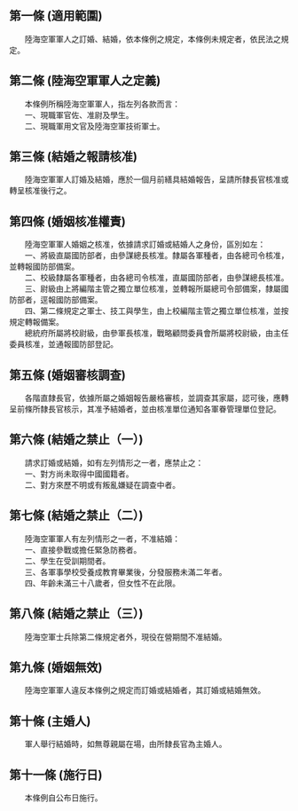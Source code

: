 第一條 (適用範圍)
-----------------
　　陸海空軍軍人之訂婚、結婚，依本條例之規定，本條例未規定者，依民法之規定。  


第二條 (陸海空軍軍人之定義)
---------------------------
　　本條例所稱陸海空軍軍人，指左列各款而言：  
　　一、現職軍官佐、准尉及學生。  
　　二、現職軍用文官及陸海空軍技術軍士。  


第三條 (結婚之報請核准)
-----------------------
　　陸海空軍軍人訂婚及結婚，應於一個月前繕具結婚報告，呈請所隸長官核准或轉呈核准後行之。  


第四條 (婚姻核准權責)
---------------------
　　陸海空軍軍人婚姻之核准，依據請求訂婚或結婚人之身份，區別如左：  
　　一、將級直屬國防部者，由參謀總長核准。隸屬各軍種者，由各總司令核准，並轉報國防部備案。  
　　二、校級隸屬各軍種者，由各總司令核准，直屬國防部者，由參謀總長核准。  
　　三、尉級由上將編階主管之獨立單位核准，並轉報所屬總司令部備案，隸屬國防部者，逕報國防部備案。  
　　四、第二條規定之軍士、技工與學生，由上校編階主管之獨立單位核准，並按規定轉報備案。  
　　總統府所屬將校尉級，由參軍長核准，戰略顧問委員會所屬將校尉級，由主任委員核准，並通報國防部登記。  


第五條 (婚姻審核調查)
---------------------
　　各階直隸長官，依據所屬之婚姻報告嚴格審核，並調查其家屬，認可後，應轉呈前條所隸長官核示，其准予結婚者，並由核准單位通知各軍眷管理單位登記。  


第六條 (結婚之禁止（一）)
-------------------------
　　請求訂婚或結婚，如有左列情形之一者，應禁止之：  
　　一、對方尚未取得中國國籍者。  
　　二、對方來歷不明或有叛亂嫌疑在調查中者。  


第七條 (結婚之禁止（二）)
-------------------------
　　陸海空軍軍人有左列情形之一者，不准結婚：  
　　一、直接參戰或擔任緊急防務者。  
　　二、學生在受訓期間者。  
　　三、各軍事學校受養成教育畢業後，分發服務未滿二年者。  
　　四、年齡未滿三十八歲者，但女性不在此限。  


第八條 (結婚之禁止（三）)
-------------------------
　　陸海空軍士兵除第二條規定者外，現役在營期間不准結婚。  


第九條 (婚姻無效)
-----------------
　　陸海空軍軍人違反本條例之規定而訂婚或結婚者，其訂婚或結婚無效。  


第十條 (主婚人)
---------------
　　軍人舉行結婚時，如無尊親屬在場，由所隸長官為主婚人。  


第十一條 (施行日)
-----------------
　　本條例自公布日施行。
